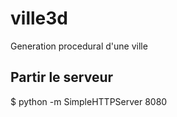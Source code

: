 # ville3d

Generation procedural d'une ville

## Partir le serveur

$ python -m SimpleHTTPServer 8080
